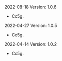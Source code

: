 2022-08-18 Version: 1.0.6
- Cc5g.

2022-04-27 Version: 1.0.5
- Cc5g.

2022-04-14 Version: 1.0.2
- Cc5g.

